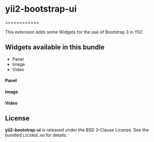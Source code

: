 # yii2-bootstrap-ui
============

This extension adds some Widgets for the use of Bootstrap 3 in YII2

## Widgets available in this bundle

- Panel
- Image
- Video

#### Panel

#### Image

#### Video

## License

**yii2-bootstrap-ui** is released under the BSD 3-Clause License. See the bundled `LICENSE.md` for details.
